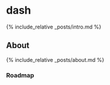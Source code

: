 # dash
{% include_relative _posts/intro.md %}

## About
{% include_relative _posts/about.md %}

### Roadmap


